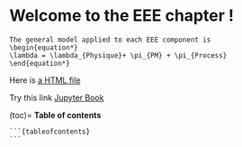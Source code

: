# Welcome to the EEE chapter !

````{note}
The general model applied to each EEE component is 
\begin{equation*}
\lambda = \lambda_{Physique}+ \pi_{PM} + \pi_{Process}
\end{equation*}
````

Here is [a HTML file](test.html)

Try this link [Jupyter Book](https://github.airbus.corp/pages/caroline-c-senaux/firstbook/folderEEE/test.html)

(toc)=
**Table of contents**

````{dropdown} Click to show the table of contents
```{tableofcontents}
```
````
